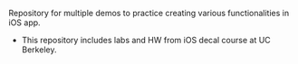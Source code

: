 Repository for multiple demos to practice creating various functionalities in iOS app.
- This repository includes labs and HW from iOS decal course at UC Berkeley. 
###

